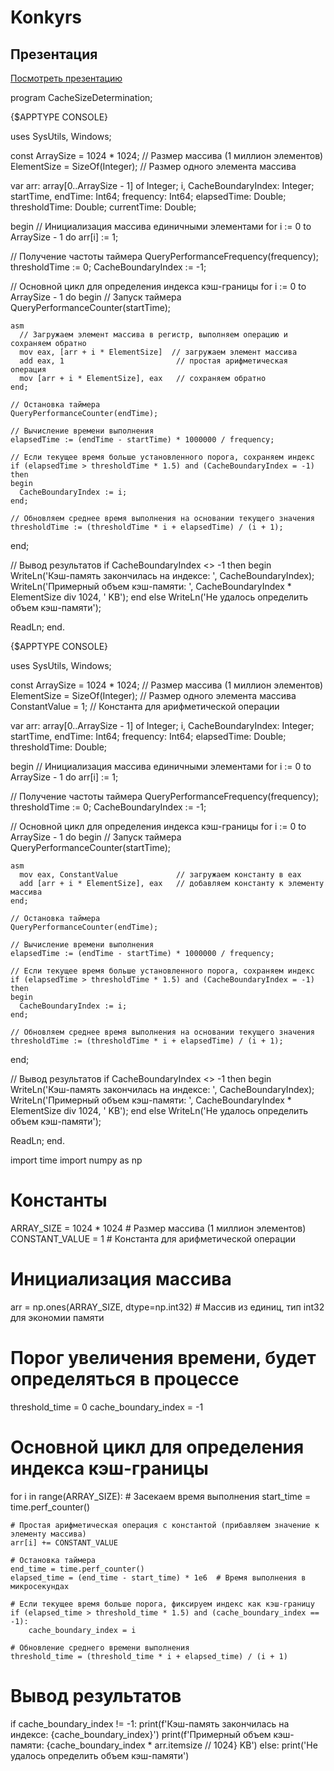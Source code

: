 # Konkyrs
## Презентация

[Посмотреть презентацию](https://github.com/Luxurys-Lukuchi/Konkyrs/raw/main/Analis.pdf)


program CacheSizeDetermination;

{$APPTYPE CONSOLE}

uses
  SysUtils, Windows;

const
  ArraySize = 1024 * 1024; // Размер массива (1 миллион элементов)
  ElementSize = SizeOf(Integer); // Размер одного элемента массива

var
  arr: array[0..ArraySize - 1] of Integer;
  i, CacheBoundaryIndex: Integer;
  startTime, endTime: Int64;
  frequency: Int64;
  elapsedTime: Double;
  thresholdTime: Double;
  currentTime: Double;

begin
  // Инициализация массива единичными элементами
  for i := 0 to ArraySize - 1 do
    arr[i] := 1;

  // Получение частоты таймера
  QueryPerformanceFrequency(frequency);
  thresholdTime := 0;
  CacheBoundaryIndex := -1;

  // Основной цикл для определения индекса кэш-границы
  for i := 0 to ArraySize - 1 do
  begin
    // Запуск таймера
    QueryPerformanceCounter(startTime);

    asm
      // Загружаем элемент массива в регистр, выполняем операцию и сохраняем обратно
      mov eax, [arr + i * ElementSize]  // загружаем элемент массива
      add eax, 1                         // простая арифметическая операция
      mov [arr + i * ElementSize], eax   // сохраняем обратно
    end;

    // Остановка таймера
    QueryPerformanceCounter(endTime);

    // Вычисление времени выполнения
    elapsedTime := (endTime - startTime) * 1000000 / frequency;

    // Если текущее время больше установленного порога, сохраняем индекс
    if (elapsedTime > thresholdTime * 1.5) and (CacheBoundaryIndex = -1) then
    begin
      CacheBoundaryIndex := i;
    end;

    // Обновляем среднее время выполнения на основании текущего значения
    thresholdTime := (thresholdTime * i + elapsedTime) / (i + 1);
  end;

  // Вывод результатов
  if CacheBoundaryIndex <> -1 then
  begin
    WriteLn('Кэш-память закончилась на индексе: ', CacheBoundaryIndex);
    WriteLn('Примерный объем кэш-памяти: ', CacheBoundaryIndex * ElementSize div 1024, ' KB');
  end
  else
    WriteLn('Не удалось определить объем кэш-памяти');

  ReadLn;
end.






{$APPTYPE CONSOLE}

uses
  SysUtils, Windows;

const
  ArraySize = 1024 * 1024; // Размер массива (1 миллион элементов)
  ElementSize = SizeOf(Integer); // Размер одного элемента массива
  ConstantValue = 1; // Константа для арифметической операции

var
  arr: array[0..ArraySize - 1] of Integer;
  i, CacheBoundaryIndex: Integer;
  startTime, endTime: Int64;
  frequency: Int64;
  elapsedTime: Double;
  thresholdTime: Double;

begin
  // Инициализация массива единичными элементами
  for i := 0 to ArraySize - 1 do
    arr[i] := 1;

  // Получение частоты таймера
  QueryPerformanceFrequency(frequency);
  thresholdTime := 0;
  CacheBoundaryIndex := -1;

  // Основной цикл для определения индекса кэш-границы
  for i := 0 to ArraySize - 1 do
  begin
    // Запуск таймера
    QueryPerformanceCounter(startTime);

    asm
      mov eax, ConstantValue             // загружаем константу в eax
      add [arr + i * ElementSize], eax   // добавляем константу к элементу массива
    end;

    // Остановка таймера
    QueryPerformanceCounter(endTime);

    // Вычисление времени выполнения
    elapsedTime := (endTime - startTime) * 1000000 / frequency;

    // Если текущее время больше установленного порога, сохраняем индекс
    if (elapsedTime > thresholdTime * 1.5) and (CacheBoundaryIndex = -1) then
    begin
      CacheBoundaryIndex := i;
    end;

    // Обновляем среднее время выполнения на основании текущего значения
    thresholdTime := (thresholdTime * i + elapsedTime) / (i + 1);
  end;

  // Вывод результатов
  if CacheBoundaryIndex <> -1 then
  begin
    WriteLn('Кэш-память закончилась на индексе: ', CacheBoundaryIndex);
    WriteLn('Примерный объем кэш-памяти: ', CacheBoundaryIndex * ElementSize div 1024, ' KB');
  end
  else
    WriteLn('Не удалось определить объем кэш-памяти');

  ReadLn;
end.


import time
import numpy as np

# Константы
ARRAY_SIZE = 1024 * 1024  # Размер массива (1 миллион элементов)
CONSTANT_VALUE = 1        # Константа для арифметической операции

# Инициализация массива
arr = np.ones(ARRAY_SIZE, dtype=np.int32)  # Массив из единиц, тип int32 для экономии памяти

# Порог увеличения времени, будет определяться в процессе
threshold_time = 0
cache_boundary_index = -1

# Основной цикл для определения индекса кэш-границы
for i in range(ARRAY_SIZE):
    # Засекаем время выполнения
    start_time = time.perf_counter()

    # Простая арифметическая операция с константой (прибавляем значение к элементу массива)
    arr[i] += CONSTANT_VALUE

    # Остановка таймера
    end_time = time.perf_counter()
    elapsed_time = (end_time - start_time) * 1e6  # Время выполнения в микросекундах

    # Если текущее время больше порога, фиксируем индекс как кэш-границу
    if (elapsed_time > threshold_time * 1.5) and (cache_boundary_index == -1):
        cache_boundary_index = i

    # Обновление среднего времени выполнения
    threshold_time = (threshold_time * i + elapsed_time) / (i + 1)

# Вывод результатов
if cache_boundary_index != -1:
    print(f'Кэш-память закончилась на индексе: {cache_boundary_index}')
    print(f'Примерный объем кэш-памяти: {cache_boundary_index * arr.itemsize // 1024} KB')
else:
    print('Не удалось определить объем кэш-памяти')
